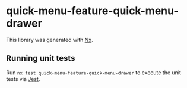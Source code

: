 # quick-menu-feature-quick-menu-drawer

This library was generated with [Nx](https://nx.dev).

## Running unit tests

Run `nx test quick-menu-feature-quick-menu-drawer` to execute the unit tests via [Jest](https://jestjs.io).
